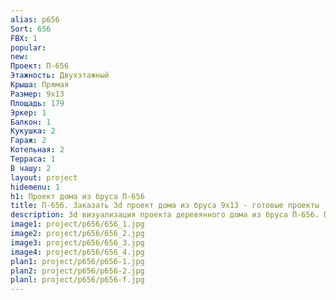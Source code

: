 ```yaml
---
alias: p656
Sort: 656
FBX: 1
popular: 
new: 
Проект: П-656
Этажность: Двухэтажный
Крыша: Прямая
Размер: 9х13
Площадь: 179
Эркер: 1
Балкон: 1
Кукушка: 2
Гараж: 2
Котельная: 2
Терраса: 1
В чашу: 2
layout: project
hidemenu: 1
h1: Проект дома из бруса П-656
title: П-656. Заказать 3d проект дома из бруса 9х13 - готовые проекты
description: 3d визуализация проекта деревянного дома из бруса П-656. Площадь 179 м2, размер 9х13. Вы можете внести любые изменения в проект.
image1: project/p656/656_1.jpg
image2: project/p656/656_2.jpg
image3: project/p656/656_3.jpg
image4: project/p656/656_4.jpg
plan1: project/p656/p656-1.jpg
plan2: project/p656/p656-2.jpg
planl: project/p656/p656-f.jpg
---
```

